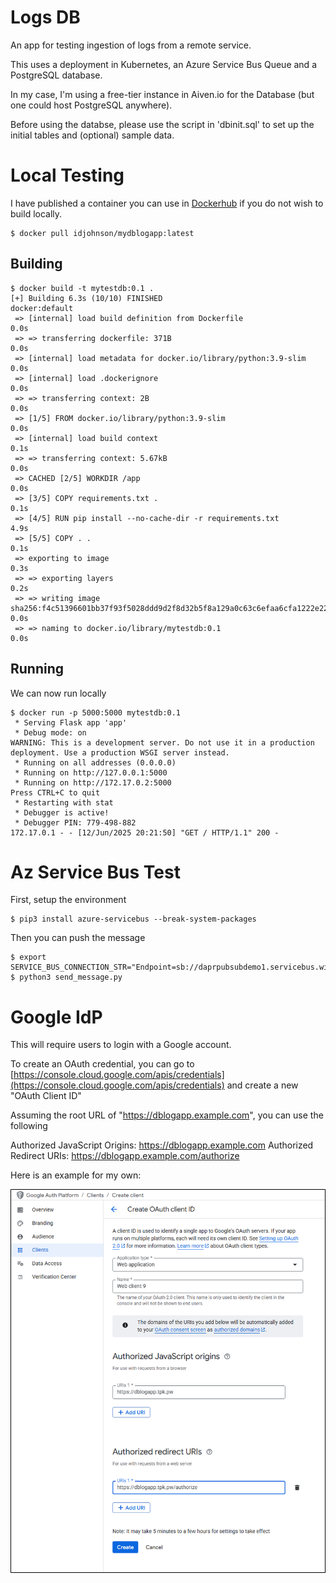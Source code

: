 
# Logs DB

An app for testing ingestion of logs from a remote service.

This uses a deployment in Kubernetes, an Azure Service Bus Queue and a PostgreSQL database.

In my case, I'm using a free-tier instance in Aiven.io for the Database (but one could host PostgreSQL anywhere).

Before using the databse, please use the script in 'dbinit.sql' to set up the initial tables and (optional) sample data.

# Local Testing

I have published a container you can use in [Dockerhub](https://hub.docker.com/repository/docker/idjohnson/mydblogapp/tags) if you do not wish to build locally.

```
$ docker pull idjohnson/mydblogapp:latest
```

## Building

```
$ docker build -t mytestdb:0.1 .
[+] Building 6.3s (10/10) FINISHED                                                                       docker:default
 => [internal] load build definition from Dockerfile                                                               0.0s
 => => transferring dockerfile: 371B                                                                               0.0s
 => [internal] load metadata for docker.io/library/python:3.9-slim                                                 0.0s
 => [internal] load .dockerignore                                                                                  0.0s
 => => transferring context: 2B                                                                                    0.0s
 => [1/5] FROM docker.io/library/python:3.9-slim                                                                   0.0s
 => [internal] load build context                                                                                  0.1s
 => => transferring context: 5.67kB                                                                                0.0s
 => CACHED [2/5] WORKDIR /app                                                                                      0.0s
 => [3/5] COPY requirements.txt .                                                                                  0.1s
 => [4/5] RUN pip install --no-cache-dir -r requirements.txt                                                       4.9s
 => [5/5] COPY . .                                                                                                 0.1s
 => exporting to image                                                                                             0.3s
 => => exporting layers                                                                                            0.2s
 => => writing image sha256:f4c51396601bb37f93f5028ddd9d2f8d32b5f8a129a0c63c6efaa6cfa1222e22                       0.0s
 => => naming to docker.io/library/mytestdb:0.1                                                                    0.0s
```

## Running

We can now run locally
```
$ docker run -p 5000:5000 mytestdb:0.1
 * Serving Flask app 'app'
 * Debug mode: on
WARNING: This is a development server. Do not use it in a production deployment. Use a production WSGI server instead.
 * Running on all addresses (0.0.0.0)
 * Running on http://127.0.0.1:5000
 * Running on http://172.17.0.2:5000
Press CTRL+C to quit
 * Restarting with stat
 * Debugger is active!
 * Debugger PIN: 779-498-882
172.17.0.1 - - [12/Jun/2025 20:21:50] "GET / HTTP/1.1" 200 -
```


# Az Service Bus Test

First, setup the environment
```
$ pip3 install azure-servicebus --break-system-packages
```

Then you can push the message
```
$ export SERVICE_BUS_CONNECTION_STR="Endpoint=sb://daprpubsubdemo1.servicebus.windows.net/;SharedAccessKeyName=RootManageSharedAccessKey;SharedAccessKey=xxxxxxxxxxxx
$ python3 send_message.py
```

# Google IdP

This will require users to login with a Google account.

To create an OAuth credential, you can go to [https://console.cloud.google.com/apis/credentials](https://console.cloud.google.com/apis/credentials) and create a new "OAuth Client ID"

Assuming the root URL of "https://dblogapp.example.com", you can use the following

Authorized JavaScript Origins: https://dblogapp.example.com
Authorized Redirect URIs: https://dblogapp.example.com/authorize

Here is an example for my own:

![docs/images/gcpoauth01.png](docs/images/gcpoauth01.png)